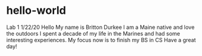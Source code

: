 # hello-world
Lab 1 1/22/20
Hello My name is Britton Durkee
I am a Maine native and love the outdoors
I spent a decade of my life in the Marines and had some 
interesting experiences. My focus now is to finish my BS in CS
Have a great day!
